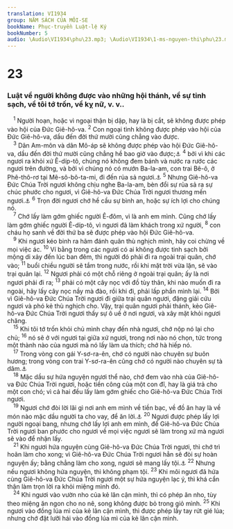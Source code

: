 ```yaml
---
translation: VI1934
group: NĂM SÁCH CỦA MÔI-SE
bookName: Phục-truyền Luật-lệ Ký 
bookNumber: 5
audio: \Audio\VI1934\phu\23.mp3; \Audio\VI1934\1-ms-nguyen-thi\phu\23.mp3
---
```


<div class="title"><h1>23</h1><h3>Luật về người không được vào những hội thánh, về sự tinh sạch, về tôi tớ trốn, về kỵ nữ, v. v..</h3></div>
<span class="verse phu_23_1"> <sup>1</sup> Người hoạn, hoặc vì ngoại thận bị dập, hay là bị cắt, sẽ không được phép vào hội của Đức Giê-hô-va. </span>
<span class="verse phu_23_2"><sup>2</sup> Con ngoại tình không được phép vào hội của Đức Giê-hô-va, dầu đến đời thứ mười cũng chẳng vào được. <br/></span>
<span class="verse phu_23_3"> <sup>3</sup> Dân Am-môn và dân Mô-áp sẽ không được phép vào hội Đức Giê-hô-va, dầu đến đời thứ mười cũng chẳng hề bao giờ vào được;<a data-toggle="tooltip" data-placement="bottom" title="Ne 13:1-2">⚓</a></span>
<span class="verse phu_23_4"><sup>4</sup> bởi vì khi các ngươi ra khỏi xứ Ê-díp-tô, chúng nó không đem bánh và nước ra rước các ngươi trên đường, và bởi vì chúng nó có mướn Ba-la-am, con trai Bê-ô, ở Phê-thô-rơ tại Mê-sô-bô-ta-mi, đi đến rủa sả ngươi.<a data-toggle="tooltip" data-placement="bottom" title="Dan 22:1-6">⚓</a></span>
<span class="verse phu_23_5"><sup>5</sup> Nhưng Giê-hô-va Đức Chúa Trời ngươi không chịu nghe Ba-la-am, bèn đổi sự rủa sả ra sự chúc phước cho ngươi, vì Giê-hô-va Đức Chúa Trời ngươi thương mến ngươi.<a data-toggle="tooltip" data-placement="bottom" title="Dan 23:7–24:9">⚓</a></span>
<span class="verse phu_23_6"><sup>6</sup> Trọn đời ngươi chớ hề cầu sự bình an, hoặc sự ích lợi cho chúng nó. <br/></span>
<span class="verse phu_23_7"> <sup>7</sup> Chớ lấy làm gớm ghiếc người Ê-đôm, vì là anh em mình. Cũng chớ lấy làm gớm ghiếc người Ê-díp-tô, vì ngươi đã làm khách trong xứ người, </span>
<span class="verse phu_23_8"><sup>8</sup> con cháu họ sanh về đời thứ ba sẽ được phép vào hội Đức Giê-hô-va. <br/></span>
<span class="verse phu_23_9"> <sup>9</sup> Khi ngươi kéo binh ra hãm đánh quân thù nghịch mình, hãy coi chừng về mọi việc ác. </span>
<span class="verse phu_23_10"><sup>10</sup> Ví bằng trong các ngươi có ai không được tinh sạch bởi mộng di xảy đến lúc ban đêm, thì người đó phải đi ra ngoài trại quân, chớ vào; </span>
<span class="verse phu_23_11"><sup>11</sup> buổi chiều người sẽ tắm trong nước, rồi khi mặt trời vừa lặn, sẽ vào trại quân lại. </span>
<span class="verse phu_23_12"><sup>12</sup> Ngươi phải có một chỗ riêng ở ngoài trại quân; ấy là nơi ngươi phải đi ra; </span>
<span class="verse phu_23_13"><sup>13</sup> phải có một cây nọc với đồ tùy thân, khi nào muốn đi ra ngoài, hãy lấy cây nọc nầy mà đào, rồi khi đi, phải lấp phẩn mình lại. </span>
<span class="verse phu_23_14"><sup>14</sup> Bởi vì Giê-hô-va Đức Chúa Trời ngươi đi giữa trại quân ngươi, đặng giải cứu ngươi và phó kẻ thù nghịch cho. Vậy, trại quân ngươi phải thánh, kẻo Giê-hô-va Đức Chúa Trời ngươi thấy sự ô uế ở nơi ngươi, và xây mặt khỏi ngươi chăng. <br/></span>
<span class="verse phu_23_15"> <sup>15</sup> Khi tôi tớ trốn khỏi chủ mình chạy đến nhà ngươi, chớ nộp nó lại cho chủ; </span>
<span class="verse phu_23_16"><sup>16</sup> nó sẽ ở với ngươi tại giữa xứ ngươi, trong nơi nào nó chọn, tức trong một thành nào của ngươi mà nó lấy làm ưa thích; chớ hà hiếp nó. <br/></span>
<span class="verse phu_23_17"> <sup>17</sup> Trong vòng con gái Y-sơ-ra-ên, chớ có người nào chuyên sự buôn hương; trong vòng con trai Y-sơ-ra-ên cũng chớ có người nào chuyên sự tà dâm.<a data-toggle="tooltip" data-placement="bottom" title="Le 19:29">⚓</a><br/></span>
<span class="verse phu_23_18"> <sup>18</sup> Mặc dầu sự hứa nguyện ngươi thể nào, chớ đem vào nhà của Giê-hô-va Đức Chúa Trời ngươi, hoặc tiền công của một con đĩ, hay là giá trả cho một con chó; vì cả hai đều lấy làm gớm ghiếc cho Giê-hô-va Đức Chúa Trời ngươi. <br/></span>
<span class="verse phu_23_19"> <sup>19</sup> Ngươi chớ đòi lời lãi gì nơi anh em mình về tiền bạc, về đồ ăn hay là về món nào mặc dầu người ta cho vay, để ăn lời.<a data-toggle="tooltip" data-placement="bottom" title="Xu 22:25; Le 25:36-37; Phu 15:7-11">⚓</a></span>
<span class="verse phu_23_20"><sup>20</sup> Ngươi được phép lấy lợi người ngoại bang, nhưng chớ lấy lợi anh em mình, để Giê-hô-va Đức Chúa Trời ngươi ban phước cho ngươi về mọi việc ngươi sẽ làm trong xứ mà ngươi sẽ vào để nhận lấy. <br/></span>
<span class="verse phu_23_21"> <sup>21</sup> Khi ngươi hứa nguyện cùng Giê-hô-va Đức Chúa Trời ngươi, thì chớ trì hoãn làm cho xong; vì Giê-hô-va Đức Chúa Trời ngươi hẳn sẽ đòi sự hoàn nguyện ấy; bằng chẳng làm cho xong, ngươi sẽ mang lấy tội.<a data-toggle="tooltip" data-placement="bottom" title="Dan 30:1-16; Mat 5:33">⚓</a></span>
<span class="verse phu_23_22"><sup>22</sup> Nhưng nếu ngươi không hứa nguyện, thì không phạm tội. </span>
<span class="verse phu_23_23"><sup>23</sup> Khi môi ngươi đã hứa cùng Giê-hô-va Đức Chúa Trời ngươi một sự hứa nguyện lạc ý, thì khá cẩn thận làm trọn lời ra khỏi miệng mình đó. <br/></span>
<span class="verse phu_23_24"> <sup>24</sup> Khi ngươi vào vườn nho của kẻ lân cận mình, thì có phép ăn nho, tùy theo miệng ăn ngon cho no nê, song không được bỏ trong giỏ mình. </span>
<span class="verse phu_23_25"><sup>25</sup> Khi ngươi vào đồng lúa mì của kẻ lân cận mình, thì được phép lấy tay rứt gié lúa; nhưng chớ đặt lưỡi hái vào đồng lúa mì của kẻ lân cận mình. <br/></span>
